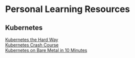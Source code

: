 # Personal Learning Resources
## Kubernetes
<a href="https://github.com/kelseyhightower/kubernetes-the-hard-way" target="_blank">Kubernetes the Hard Way</a><br />
<a href="http://omerio.com/2015/12/18/learn-the-kubernetes-key-concepts-in-10-minutes/" target="_blank">Kubernetes Crash Course</a><br />
<a href="https://blog.alexellis.io/kubernetes-in-10-minutes/" target="_blank">Kubernetes on Bare Metal in 10 Minutes<a/><br />